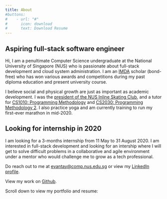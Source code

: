 ```yaml
---
title: About
#buttons:
#    - url: "#"
#      icon: download
#      text: Download Resume
---
```

## Aspiring full-stack software engineer
Hi, I am a penultimate Computer Science undergraduate at the National University of Singapore (NUS) who is passionate about full-stack development and cloud system administration. I am an [IMDA](https://www.imda.gov.sg) scholar (bond-free) who has won various awards and competitions during my past diploma education and present university course.

I believe social and physical growth are just as important as academic development. I was the [president of the NUS Inline Skating Club](https://www.instagram.com/nusskating/?hl=en), and a tutor for [CS1010: Programming Methodology](https://nusmods.com/modules/CS1010/programming-methodology) and [CS2030: Programming Methodology 2](https://nusmods.com/modules/CS2030/programming-methodology-ii). I also practice yoga and am currently training to run my first-ever marathon in mid-2020.

## Looking for internship in 2020
I am looking for a 3-months internship from 11 May to 31 August 2020. I am interested in full-stack development and looking for an intership where I will get to solve difficult problems in a collaborative and agile environment under a mentor who would challenge me to grow as a tech professional.

Do reach out to me at [evantay@comp.nus.edu.sg](mailto:evantay@comp.nus.edu.sg) or view my [LinkedIn profile](https://www.linkedin.com/in/evanitsg/).

View my work on [Github](https://github.com/DigiPie).

Scroll down to view my portfolio and resume: